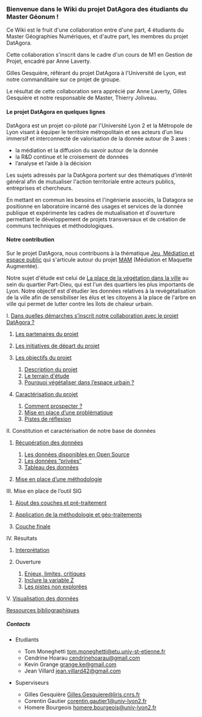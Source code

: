 ### Bienvenue dans le Wiki du projet DatAgora des étudiants du Master Géonum !


Ce Wiki est le fruit d'une collaboration entre d'une part, 4 étudiants du Master Géographies Numériques, et d'autre part, les membres du projet DatAgora.

Cette collaboration s'inscrit dans le cadre d'un cours de M1 en Gestion de Projet, encadré par Anne Laverty. 

Gilles Gesquière, référant du projet DatAgora à l'Université de Lyon, est notre commanditaire sur ce projet de groupe.

Le résultat de cette collaboration sera apprécié par Anne Laverty, Gilles Gesquière et notre responsable de Master, Thierry Joliveau.






#### Le projet DatAgora en quelques lignes





DatAgora est un projet co-piloté par l'Université Lyon 2 et la Métropole de Lyon visant à équiper le territoire métropolitain et ses acteurs d’un lieu immersif et interconnecté de valorisation de la donnée autour de 3 axes :

- la médiation et la diffusion du savoir autour de la donnée
- la R&D continue et le croisement de données
- l’analyse et l’aide à la décision

Les sujets adressés par la DatAgora portent sur des thématiques d'intérêt général afin de mutualiser l'action territoriale entre acteurs publics, entreprises et chercheurs.

En mettant en commun les besoins et l'ingénierie associés, la Datagora se positionne en laboratoire incarné des usages et services de la donnée publique et expérimente les cadres de mutualisation et d'ouverture permettant le développement de projets transversaux et de création de communs techniques et méthodologiques.





#### Notre contribution 




Sur le projet DatAgora, nous contribuons à la thématique [Jeu, Médiation et espace public](Game-mediation-and-public-space) qui s'articule autour du projet  [MAM](https://imu.universite-lyon.fr/animation-scientifique/animation-scientifique/projet-mam-maquette-augmentee-pour-la-mediation/) (Médiation et Maquette Augmentée). 


Notre sujet d'étude est celui de [La place de la végétation dans la ville](Vegetalization-Project) au sein du quartier Part-Dieu, qui est l'un des quartiers les plus importants de Lyon. Notre objectif est d'étudier les données relatives à la revégétalisation de la ville afin de sensibiliser les élus et les citoyens à la place de l'arbre en ville qui permet de lutter contre les îlots de chaleur urbain.





 I. [Dans quelles démarches s’inscrit notre collaboration avec le projet DatAgora ?](Geonum_20_Demarche_projet)

   1. [Les partenaires du projet](Geonum_20_Partenaires_projet)

   2. [Les initiatives de départ du projet](Geonum_20_Initiatives_projet)
       
   3. [Les objectifs du projet](Geonum_20_Objectifs_projet)
   
       1. [Description du projet](Geonum_20_Description_projet)
       2. [Le terrain d'étude](Geonum_20_Territoire_etude)
       3. [Pourquoi végétaliser dans l’espace urbain ?](Geonum_20_Végétaliser_urbain)
        
   4. [Caractérisation du projet](Geonum_20_Caractérisation_projet)
   
       1. [Comment prospecter ?](Geonum_20_Prospection)
       1. [Mise en place d’une problématique](Geonum_20_Problématique)
       1. [Pistes de réflexion](Geonum_20_Réflexions)
       
       
       
II. Constitution et caractérisation de notre base de données

   1. [Récupération des données](Geonum_20_Recuperation_donnees)
   
       1. [Les données disponibles en Open Source](Geonum_20_Donnees_opensource)
       1. [Les données “privées”](Geonum_20_donnees_privees)
       1. [Tableau des données](Geonum_20_tableau_donnees)
       
   2. [Mise en place d’une méthodologie](Geonum_20_Methodologie)
   
   
III. Mise en place de l’outil SIG

   1. [Ajout des couches et pré-traitement](Geonum_20_Pre_traitement_donnee)
   
   1. [Application de la méthodologie et géo-traitements](Geonum_20_Geotraitements)
   
   1. [Couche finale](Geonum_20_Couche_finale)
   
   
IV. Résultats

   1. [Interprétation](Geonum_20_Interpretation_resultats)
   
   1. Ouverture

       1. [Enjeux, limites, critiques](Geonum_20_Enjeux_limites_critiques)
       1. [Inclure la variable Z](Geonum_20_Variable_Z)
       1. [Les pistes non explorées](Geonum_20_Pistes_non_explorées)
   
   
V. [Visualisation des données](Geonum_20_Visualisation_donnee)


[Ressources bibliographiques](Geonum_20_Bibliographie)




##### Contacts

 * Etudiants
   * Tom Moneghetti tom.moneghetti@etu.univ-st-etienne.fr
   * Cendrine Hoarau cendrinehoarau@gmail.com
   * Kevin Grange grange.ke@gmail.com
   * Jean Villard jean.villard42@gmail.com

 * Superviseurs
   * Gilles Gesquière Gilles.Gesquiere@liris.cnrs.fr
   * Corentin Gautier corentin.gautier1@univ-lyon2.fr
   * Homere Bourgeois homere.bourgeois@univ-lyon2.fr